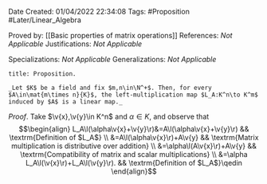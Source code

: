 <div class="topSpace"></div>

Date Created: 01/04/2022 22:34:08
Tags: #Proposition #Later/Linear_Algebra

Proved by: [[Basic properties of matrix operations]]
References: _Not Applicable_
Justifications: _Not Applicable_

Specializations: _Not Applicable_
Generalizations: _Not Applicable_

``` ad-Proposition
title: Proposition.

_Let $K$ be a field and fix $m,n\in\N^+$. Then, for every $A\in\mat{m\times n}{K}$, the left-multiplication map $L_A:K^n\to K^m$ induced by $A$ is a linear map._

```

_Proof_. Take $\v{x},\v{y}\in K^n$ and $\alpha\in K$, and observe that
$$\begin{align}
    L_A\l(\alpha\v{x}+\v{y}\r)&=A\l(\alpha\v{x}+\v{y}\r) && \textrm{Definition of $L_A$} \\
    &=A\l(\alpha\v{x}\r)+A\v{y} && \textrm{Matrix multiplication is distributive over addition} \\
    &=\alpha\l(A\v{x}\r)+A\v{y} && \textrm{Compatibility of matrix and scalar multiplications} \\
    &=\alpha L_A\l(\v{x}\r)+L_A\l(\v{y}\r). && \textrm{Definition of $L_A$}\qedin
\end{align}$$
